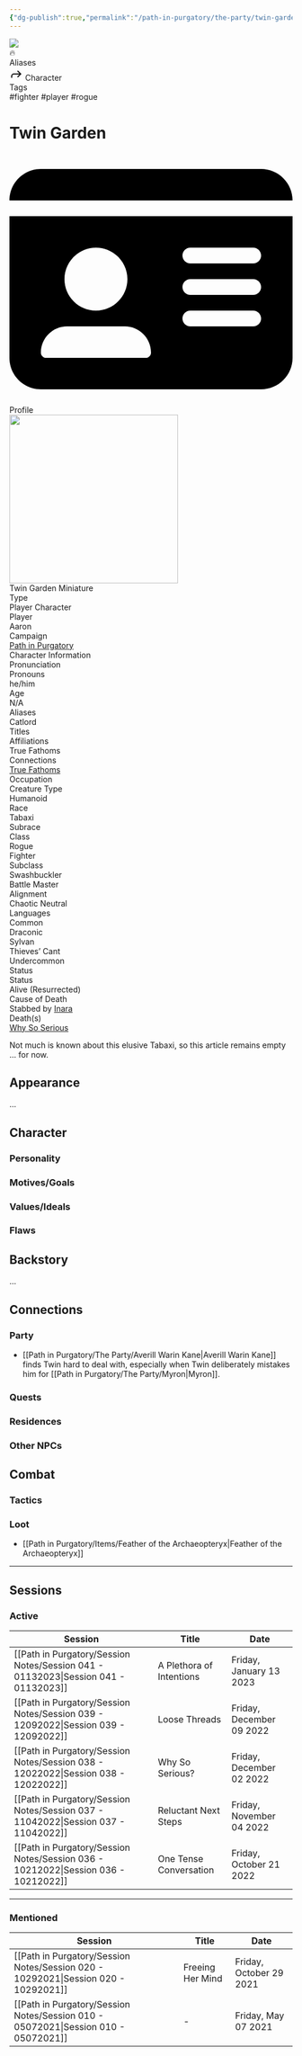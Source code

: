 ```yaml
---
{"dg-publish":true,"permalink":"/path-in-purgatory/the-party/twin-garden/","tags":["fighter, player, rogue"]}
---
```


<div class="wiki-header">
	<div class="banner-wrapper">
		<div class="banner">
			<img class="banner-image full-width" src="http://corproject.com/wp-content/uploads/2017/10/Purgatory-770x439_c.jpg" style="object-position: 50% 50%">
		</div>
		<div class="banner-icon">
			<div class="icon-box">🔥</div>
		</div>
	</div>
	<div class="frontmatter-container">
		<div class="frontmatter-section mod-aliases">
			<span class="frontmatter-section-label">Aliases</span>
			<div class="frontmatter-section-data frontmatter-section-aliases">
				<span class="frontmatter-alias">
					<span class="frontmatter-alias-icon"> <svg xmlns="http://www.w3.org/2000svg" width="24" height="24" viewBox="0 0 24 24" fill="none" stroke="currentColor" stroke-width="2" stroke-linecap="round" stroke-linejoin="round" class="svg-icon lucide-forward"><polyline points="15 17 20 12 15 7"></polyline><path d="M4 18v-2a4 4 0 0 1 4-4h12"></path></svg></span>
					Character</span>
			</div>
		</div>
		<div class="frontmatter-section mod-tags">
			<span class="frontmatter-section-label">Tags</span>
			<div class="frontmatter-section-data frontmatter-section-tags">
				<a class="tag"onclick="toggleTagSearch(this)">#fighter</a>
				<a class="tag" onclick="toggleTagSearch(this)">#player</a>
				<a class="tag" onclick="toggleTagSearch(this)">#rogue</a>
			</div>
		</div>
	</div>
</div>

# Twin Garden

<aside>
	<div class="aside-bkg aside-item aside-title center">
		<div class="aside-icon"><svg xmlns="http://www.w3.org/2000/svg" viewBox="0 0 576 512"><!--! Font Awesome Pro 6.2.1 by @fontawesome - https://fontawesome.com License - https://fontawesome.com/license (Commercial License) Copyright 2022 Fonticons, Inc. --><path d="M0 96l576 0c0-35.3-28.7-64-64-64H64C28.7 32 0 60.7 0 96zm0 32V416c0 35.3 28.7 64 64 64H512c35.3 0 64-28.7 64-64V128H0zM64 405.3c0-29.5 23.9-53.3 53.3-53.3H234.7c29.5 0 53.3 23.9 53.3 53.3c0 5.9-4.8 10.7-10.7 10.7H74.7c-5.9 0-10.7-4.8-10.7-10.7zM176 320c-35.3 0-64-28.7-64-64s28.7-64 64-64s64 28.7 64 64s-28.7 64-64 64zM352 208c0-8.8 7.2-16 16-16H496c8.8 0 16 7.2 16 16s-7.2 16-16 16H368c-8.8 0-16-7.2-16-16zm0 64c0-8.8 7.2-16 16-16H496c8.8 0 16 7.2 16 16s-7.2 16-16 16H368c-8.8 0-16-7.2-16-16zm0 64c0-8.8 7.2-16 16-16H496c8.8 0 16 7.2 16 16s-7.2 16-16 16H368c-8.8 0-16-7.2-16-16z"/></svg></div>
		<div class="aside-title-inner">Profile</div>
	</div>
	<section class="aside-item">
		<img height="300" src="https://www.dndbeyond.com/avatars/24345/146/1581111423-38153234.jpeg">
		<figcaption class="aside-caption aside-item-spacing center">Twin Garden Miniature</figcaption>
	</section>
	<section class="aside-item">
		<div class="aside-data aside-item aside-item-spacing">
			<div class="aside-label">Type</div>
			<div class="aside-value">Player Character</div>
		</div>
		<div class="aside-item aside-data aside-item-spacing">
			<div class="aside-label">Player</div>
			<div class="aside-value">Aaron</div>
		</div>
		<div class="aside-item aside-data aside-item-spacing">
			<div class="aside-label">Campaign</div>
			<div class="aside-value"><a class="internal-link" href="/path-in-purgatory/">Path in Purgatory</a></div>
		</div>
	</section>
	<section class="aside-item">
		<div class="aside-bkg aside-item aside-header aside-item-spacing center">Character Information</div>
		<div class="aside-item aside-data aside-item-spacing">
			<div class="aside-label">Pronunciation</div>
			<div class="aside-value"></div>
		</div>
		<div class="aside-item aside-data aside-item-spacing">
		<div class="aside-label">Pronouns</div>
		<div class="aside-value">he/him</div>
	</div>
		<div class="aside-item aside-data aside-item-spacing">
		<div class="aside-label">Age</div>
		<div class="aside-value">N/A</div>
	</div>
	<div class="aside-item aside-data aside-item-spacing">
		<div class="aside-label">Aliases</div>
		<div class="aside-value">Catlord</div>
	</div>
	<div class="aside-item aside-data aside-item-spacing">
			<div class="aside-label">Titles</div>
			<div class="aside-value"></div>
		</div>
	<div class="aside-item aside-data aside-item-spacing">
		<div class="aside-label">Affiliations</div>
		<div class="aside-value">True Fathoms</div>
	</div>
	<div class="aside-item aside-data aside-item-spacing">
			<div class="aside-label">Connections</div>
			<div class="aside-value"><a class="internal-link" href="/path-in-purgatory/npcs/true-fathoms">True Fathoms</a></div>
		</div>
		<div class="aside-item aside-data aside-item-spacing">
			<div class="aside-label">Occupation</div>
			<div class="aside-value"></div>
		</div>
	<div class="aside-item aside-data aside-item-spacing">
		<div class="aside-label">Creature Type</div>
		<div class="aside-value">Humanoid</div>
	</div>
	<div class="aside-item aside-data aside-item-spacing">
		<div class="aside-label">Race</div>
		<div class="aside-value">Tabaxi</div>
	</div>
	<div class="aside-item aside-data aside-item-spacing">
			<div class="aside-label">Subrace</div>
			<div class="aside-value"></div>
		</div>
	<div class="aside-item aside-data aside-item-spacing">
		<div class="aside-label">Class</div>
		<div class="aside-value">Rogue<br>Fighter</div>
	</div>
	<div class="aside-item aside-data aside-item-spacing">
		<div class="aside-label">Subclass</div>
		<div class="aside-value">Swashbuckler<br>Battle Master</div>
	</div>
	<div class="aside-item aside-data aside-item-spacing">
		<div class="aside-label">Alignment</div>
		<div class="aside-value">Chaotic Neutral</div>
	</div>
	<div class="aside-item aside-data aside-item-spacing">
		<div class="aside-label">Languages</div>
		<div class="aside-value">Common<br>Draconic<br>Sylvan<br>Thieves’ Cant<br>Undercommon</div>
	</div>
	</section>
	<section class="aside-item">
		<div class="aside-bkg aside-item aside-header aside-item-spacing center">Status</div>
		<div class="aside-item aside-data aside-item-spacing">
		<div class="aside-label">Status</div>
		<div class="aside-value">Alive (Resurrected)</div>
	</div>
	<div class="aside-item aside-data aside-item-spacing">
		<div class="aside-label">Cause of Death</div>
		<div class="aside-value">Stabbed by <a class="internal-link" href="/path-in-purgatory/npcs/inara-the-fairy">Inara</a></div>
	</div>
	<div class="aside-item aside-data aside-item-spacing">
		<div class="aside-label">Death(s)</div>
		<div class="aside-value"><a class="internal-link" href="/path-in-purgatory/session-notes/session-038-12022022/">Why So Serious</a></div>
	</div>
	</section>
</aside>

Not much is known about this elusive Tabaxi, so this article remains empty ... for now.
## Appearance
...
## Character
### Personality
### Motives/Goals
### Values/Ideals
### Flaws
## Backstory
...
## Connections
### Party
- [[Path in Purgatory/The Party/Averill Warin Kane\|Averill Warin Kane]] finds Twin hard to deal with, especially when Twin deliberately mistakes him for [[Path in Purgatory/The Party/Myron\|Myron]].
### Quests
### Residences
### Other NPCs
## Combat
### Tactics
### Loot
- [[Path in Purgatory/Items/Feather of the Archaeopteryx\|Feather of the Archaeopteryx]]

---

## Sessions
### Active
| Session                                                                               | Title                    | Date                     |
| ------------------------------------------------------------------------------------- | ------------------------ | ------------------------ |
| [[Path in Purgatory/Session Notes/Session 041 - 01132023\|Session 041 - 01132023]] | A Plethora of Intentions | Friday, January 13 2023  |
| [[Path in Purgatory/Session Notes/Session 039 - 12092022\|Session 039 - 12092022]] | Loose Threads            | Friday, December 09 2022 |
| [[Path in Purgatory/Session Notes/Session 038 - 12022022\|Session 038 - 12022022]] | Why So Serious?          | Friday, December 02 2022 |
| [[Path in Purgatory/Session Notes/Session 037 - 11042022\|Session 037 - 11042022]] | Reluctant Next Steps     | Friday, November 04 2022 |
| [[Path in Purgatory/Session Notes/Session 036 - 10212022\|Session 036 - 10212022]] | One Tense Conversation   | Friday, October 21 2022  |


---

### Mentioned
| Session                                                                               | Title            | Date                    |
| ------------------------------------------------------------------------------------- | ---------------- | ----------------------- |
| [[Path in Purgatory/Session Notes/Session 020 - 10292021\|Session 020 - 10292021]] | Freeing Her Mind | Friday, October 29 2021 |
| [[Path in Purgatory/Session Notes/Session 010 - 05072021\|Session 010 - 05072021]] | \-               | Friday, May 07 2021     |


<div id="disqus_thread"></div>